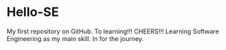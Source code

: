 # Hello-SE
My first repository on GitHub. To learning!!! CHEERS!!!
Learning Software Engineering as my main skill. In for the journey.
